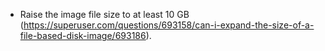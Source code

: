 - Raise the image file size to at least 10 GB
  (https://superuser.com/questions/693158/can-i-expand-the-size-of-a-file-based-disk-image/693186).
